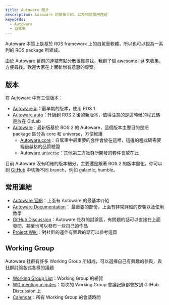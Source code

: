 ```yaml
---
title: Autoware 簡介
description: Autoware 的簡單介紹，以及相關常用連結
keywords:
  - Autoware
  - 自駕車
---
```


Autoware 本質上是基於 ROS framework 上的自駕車軟體，所以也可以視為一系列的 ROS package 所組成。

由於 Autoware 目前的連結有點分散很難尋找，我創了個 [awesome list](https://github.com/evshary/awesome-autoware/) 來收集，方便尋找。歡迎大家在上面新增有意思的專案。

## 版本

在 Autoware 中有三個版本：

* [Autoware.ai](https://github.com/autowarefoundation/autoware/tree/autoware-ai)：最早期的版本，使用 ROS 1
* [Autoware.auto](https://gitlab.com/autowarefoundation/autoware.auto/AutowareAuto)：升級到 ROS 2 後的新版本，值得注意的是這時候的程式碼是放在 GitLab
* [Autoware](https://github.com/autowarefoundation/autoware)：最新版基於 ROS 2 的 Autoware，這個版本主要目的是把 package 區分為 core 和 universe，方便維護
    * [Autoware.core](https://github.com/autowarefoundation/autoware.core)：自駕車中最重要的套件會放在這裡，這邊的程式碼需要經過嚴格的品質驗證
    * [Autoware.universe](https://github.com/autowarefoundation/autoware.universe)：其他第三方社群所開發的套件會放在此

目前 Autoware 沒有明確的版本細分，主要還是跟著 ROS 2 的版本變化，你可以到 [GitHub](https://github.com/autowarefoundation/autoware) 中切換不同 branch，例如 galactic, humble。

## 常用連結

* [Autoware 官網](https://www.autoware.org)：上面有 Autoware 的最基本介紹
* [Autoware Documentation](https://autowarefoundation.github.io/autoware-documentation/main/)：  最重要的部份，上面有非常詳細的安裝以及使用教學
* [GitHub Discussion](https://github.com/autowarefoundation/autoware/discussions)：Autoware 社群的討論區，有問題的話可以直接在上面發問，甚至也可以發布一些自己的作品
* [Project Wiki](https://github.com/autowarefoundation/autoware-projects/wiki)：對社群的運作有興趣的話可以參考這頁

## Working Group

Autoware 社群有許多 Working Group 所組成，可以選擇自己有興趣的參與，與社群討論各式各樣的議題

* [Working Group List](https://github.com/autowarefoundation/autoware-projects/wiki#working-group-list)：Working Group 的總覽
* [WG meeting minutes](https://github.com/autowarefoundation/autoware/discussions/categories/workgroup-meetings)：每次的 Working Group 會議記錄都會放到 GitHub Discussion 上
* [Calendar](https://calendar.google.com/calendar/u/0/embed?src=autoware.org_6lol0ho5ft0217h8c60pi1fm30@group.calendar.google.com&ctz=Asia/Taipei)：所有 Working Group 的會議時間
